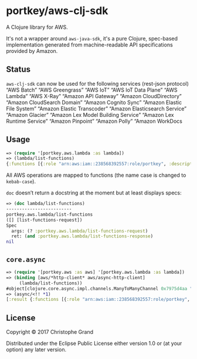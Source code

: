 # portkey/aws-clj-sdk

A Clojure library for AWS.

It's not a wrapper around `aws-java-sdk`, it's a pure Clojure, spec-based implementation generated from machine-readable API specifications provided by Amazon.

## Status

`aws-clj-sdk` can now be used for the following services (rest-json protocol)
“AWS Batch” “AWS Greengrass” “AWS IoT” “AWS IoT Data Plane”
“AWS Lambda” “AWS X-Ray” “Amazon API Gateway”
“Amazon CloudDirectory” “Amazon CloudSearch Domain”
“Amazon Cognito Sync” “Amazon Elastic File System”
“Amazon Elastic Transcoder” “Amazon Elasticsearch Service”
“Amazon Glacier” “Amazon Lex Model Building Service”
“Amazon Lex Runtime Service” “Amazon Pinpoint” “Amazon Polly”
“Amazon WorkDocs

## Usage

```clj
=> (require '[portkey.aws.lambda :as lambda])
=> (lambda/list-functions)
{:functions [{:role "arn:aws:iam::238568392557:role/portkey", :description "", :code-size 5826344, :function-arn "arn:aws:lambda:eu-central-1:238568392557:function:user_Iflatter", :dead-letter-config {}, :master-arn nil, :last-modified "2017-07-13T10:08:40.196+0000", :code-sha256 "Nx3nojHfJakr8w5EVS6ZhbGq+vQ6uq0z0BRGBPpcFPg=", :runtime :java8, :memory-size 1536, :vpc-config {}, :environment {}, :tracing-config {:mode :pass-through}, :timeout 30, :version "$LATEST", :kmskey-arn nil, :handler "portkey.LambdaStub", :function-name "user_Iflatter"}], :next-marker nil}
```

All AWS operations are mapped to functions (the name case is changed to `kebab-case`).

`doc` doesn’t return a docstring at the moment but at least displays specs:

```clj
=> (doc lambda/list-functions)
-------------------------
portkey.aws.lambda/list-functions
([] [list-functions-request])
Spec
  args: (? :portkey.aws.lambda/list-functions-request)
  ret: (and :portkey.aws.lambda/list-functions-response)
nil
```

## `core.async`

```clj
=> (require '[portkey.aws :as aws] '[portkey.aws.lambda :as lambda])
=> (binding [aws/*http-client* aws/async-http-client]
     (lambda/list-functions))
#object[clojure.core.async.impl.channels.ManyToManyChannel 0x7975d4aa "clojure.core.async.impl.channels.ManyToManyChannel@7975d4aa"]
=> (async/<!! *1)
[:result {:functions [{:role "arn:aws:iam::238568392557:role/portkey", :description "", :code-size 5826344, :function-arn "arn:aws:lambda:eu-central-1:238568392557:function:user_Iflatter", :dead-letter-config {}, :master-arn nil, :last-modified "2017-07-13T10:08:40.196+0000", :code-sha256 "Nx3nojHfJakr8w5EVS6ZhbGq+vQ6uq0z0BRGBPpcFPg=", :runtime :java8, :memory-size 1536, :vpc-config {}, :environment {}, :tracing-config {:mode :pass-through}, :timeout 30, :version "$LATEST", :kmskey-arn nil, :handler "portkey.LambdaStub", :function-name "user_Iflatter"}], :next-marker nil}]
```

## License

Copyright © 2017 Christophe Grand

Distributed under the Eclipse Public License either version 1.0 or (at
your option) any later version.

